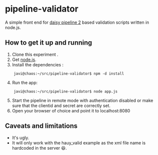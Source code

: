 pipeline-validator
==================

A simple front end for [daisy pipeline 2](http://code.google.com/p/daisy-pipeline/) based validation scripts written in node.js.


How to get it up and running
----------------------------
1. Clone this experiment . 
2. Get [node.js](www.nodejs.com).
3. Install the dependencies :
```
    javi@chaos:~/src/pipeline-validator$ npm -d install
```
4. Run the app:
```
    javi@chaos:~/src/pipeline-validator$ node app.js
```
5. Start the pipeline in remote mode with authentication disabled or make sure that the clientid and secret are correctly set.
6. Open your browser of choice and point it to localhost:8080

Caveats and limitations
-----------------------

* It's ugly.
* It will only work with the hauy_valid example as the xml file name is hardcoded in the server :laughing:. 

